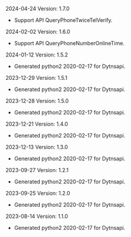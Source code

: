 2024-04-24 Version: 1.7.0
- Support API QueryPhoneTwiceTelVerify.


2024-02-02 Version: 1.6.0
- Support API QueryPhoneNumberOnlineTime.


2024-01-12 Version: 1.5.2
- Generated python2 2020-02-17 for Dytnsapi.

2023-12-29 Version: 1.5.1
- Generated python2 2020-02-17 for Dytnsapi.

2023-12-28 Version: 1.5.0
- Generated python2 2020-02-17 for Dytnsapi.

2023-12-21 Version: 1.4.0
- Generated python2 2020-02-17 for Dytnsapi.

2023-12-13 Version: 1.3.0
- Generated python2 2020-02-17 for Dytnsapi.

2023-09-27 Version: 1.2.1
- Generated python2 2020-02-17 for Dytnsapi.

2023-09-25 Version: 1.2.0
- Generated python2 2020-02-17 for Dytnsapi.

2023-08-14 Version: 1.1.0
- Generated python2 2020-02-17 for Dytnsapi.

